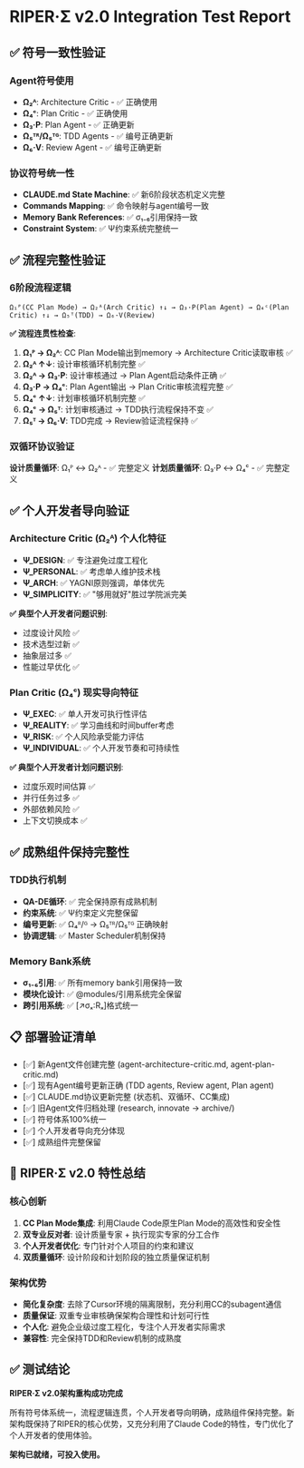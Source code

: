 # RIPER·Σ v2.0 Integration Test Report

## ✅ 符号一致性验证

### Agent符号使用
- **Ω₂ᴬ**: Architecture Critic - ✅ 正确使用
- **Ω₄ᶜ**: Plan Critic - ✅ 正确使用  
- **Ω₃·P**: Plan Agent - ✅ 正确更新
- **Ω₅ᵀᴿ/Ω₅ᵀᴳ**: TDD Agents - ✅ 编号正确更新
- **Ω₆·V**: Review Agent - ✅ 编号正确更新

### 协议符号统一性
- **CLAUDE.md State Machine**: ✅ 新6阶段状态机定义完整
- **Commands Mapping**: ✅ 命令映射与agent编号一致
- **Memory Bank References**: ✅ σ₁₋₆引用保持一致
- **Constraint System**: ✅ Ψ约束系统完整统一

## ✅ 流程完整性验证

### 6阶段流程逻辑
```
Ω₁ᴾ(CC Plan Mode) → Ω₂ᴬ(Arch Critic) ↑↓ → Ω₃·P(Plan Agent) → Ω₄ᶜ(Plan Critic) ↑↓ → Ω₅ᵀ(TDD) → Ω₆·V(Review)
```

**✅ 流程连贯性检查**:
1. **Ω₁ᴾ → Ω₂ᴬ**: CC Plan Mode输出到memory → Architecture Critic读取审核 ✅
2. **Ω₂ᴬ ↑↓**: 设计审核循环机制完整 ✅  
3. **Ω₂ᴬ → Ω₃·P**: 设计审核通过 → Plan Agent启动条件正确 ✅
4. **Ω₃·P → Ω₄ᶜ**: Plan Agent输出 → Plan Critic审核流程完整 ✅
5. **Ω₄ᶜ ↑↓**: 计划审核循环机制完整 ✅
6. **Ω₄ᶜ → Ω₅ᵀ**: 计划审核通过 → TDD执行流程保持不变 ✅
7. **Ω₅ᵀ → Ω₆·V**: TDD完成 → Review验证流程保持 ✅

### 双循环协议验证
**设计质量循环**: Ω₁ᴾ ↔ Ω₂ᴬ - ✅ 完整定义
**计划质量循环**: Ω₃·P ↔ Ω₄ᶜ - ✅ 完整定义

## ✅ 个人开发者导向验证

### Architecture Critic (Ω₂ᴬ) 个人化特征
- **Ψ_DESIGN**: ✅ 专注避免过度工程化
- **Ψ_PERSONAL**: ✅ 考虑单人维护技术栈
- **Ψ_ARCH**: ✅ YAGNI原则强调，单体优先
- **Ψ_SIMPLICITY**: ✅ "够用就好"胜过学院派完美

**✅ 典型个人开发者问题识别**:
- 过度设计风险 ✅
- 技术选型过新 ✅  
- 抽象层过多 ✅
- 性能过早优化 ✅

### Plan Critic (Ω₄ᶜ) 现实导向特征  
- **Ψ_EXEC**: ✅ 单人开发可执行性评估
- **Ψ_REALITY**: ✅ 学习曲线和时间buffer考虑
- **Ψ_RISK**: ✅ 个人风险承受能力评估
- **Ψ_INDIVIDUAL**: ✅ 个人开发节奏和可持续性

**✅ 典型个人开发者计划问题识别**:
- 过度乐观时间估算 ✅
- 并行任务过多 ✅
- 外部依赖风险 ✅
- 上下文切换成本 ✅

## ✅ 成熟组件保持完整性

### TDD执行机制
- **QA-DE循环**: ✅ 完全保持原有成熟机制
- **约束系统**: ✅ Ψ约束定义完整保留
- **编号更新**: ✅ Ω₄ᴿ/ᴳ → Ω₅ᵀᴿ/Ω₅ᵀᴳ 正确映射
- **协调逻辑**: ✅ Master Scheduler机制保持

### Memory Bank系统
- **σ₁₋₆引用**: ✅ 所有memory bank引用保持一致
- **模块化设计**: ✅ @modules/引用系统完全保留
- **跨引用系统**: ✅ [↗️σₓ:Rₓ]格式统一

## 📋 部署验证清单

- [✅] 新Agent文件创建完整 (agent-architecture-critic.md, agent-plan-critic.md)
- [✅] 现有Agent编号更新正确 (TDD agents, Review agent, Plan agent)  
- [✅] CLAUDE.md协议更新完整 (状态机、双循环、CC集成)
- [✅] 旧Agent文件归档处理 (research, innovate → archive/)
- [✅] 符号体系100%统一
- [✅] 个人开发者导向充分体现
- [✅] 成熟组件完整保留

## 🎯 RIPER·Σ v2.0 特性总结

### 核心创新
1. **CC Plan Mode集成**: 利用Claude Code原生Plan Mode的高效性和安全性
2. **双专业反对者**: 设计质量专家 + 执行现实专家的分工合作
3. **个人开发者优化**: 专门针对个人项目的约束和建议
4. **双质量循环**: 设计阶段和计划阶段的独立质量保证机制

### 架构优势
- **简化复杂度**: 去除了Cursor环境的隔离限制，充分利用CC的subagent通信
- **质量保证**: 双重专业审核确保架构合理性和计划可行性
- **个人化**: 避免企业级过度工程化，专注个人开发者实际需求
- **兼容性**: 完全保持TDD和Review机制的成熟度

## ✅ 测试结论

**RIPER·Σ v2.0架构重构成功完成**

所有符号体系统一，流程逻辑连贯，个人开发者导向明确，成熟组件保持完整。新架构既保持了RIPER的核心优势，又充分利用了Claude Code的特性，专门优化了个人开发者的使用体验。

**架构已就绪，可投入使用。**